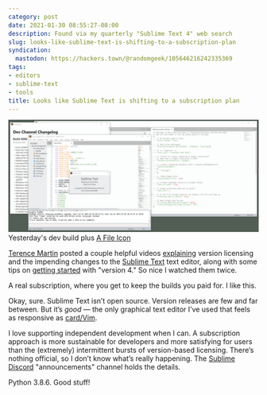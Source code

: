```yaml
---
category: post
date: 2021-01-30 08:55:27-08:00
description: Found via my quarterly "Sublime Text 4" web search
slug: looks-like-sublime-text-is-shifting-to-a-subscription-plan
syndication:
  mastodon: https://hackers.town/@randomgeek/105646216242335369
tags:
- editors
- sublime-text
- tools
title: Looks like Sublime Text is shifting to a subscription plan
---
```


![attachments/img/2021/cover-2021-01-30.png](../../../attachments/img/2021/cover-2021-01-30.png)
Yesterday's dev build plus [A File Icon](https://packagecontrol.io/packages/A%20File%20Icon)

[Terence Martin](https://odatnurd.net) posted a couple helpful videos [explaining](https://youtu.be/P52ZBQvAAsU) version licensing and the impending changes to the [Sublime Text](https://www.sublimetext.com) text editor, along with some tips on [getting started](https://youtu.be/_HoltQwvF2o) with "version 4." So nice I watched them twice.

A real subscription, where you get to keep the builds you paid for.  I like this.

Okay, sure.  Sublime Text isn’t open source.  Version releases are few and far between. But it’s *good* — the only graphical text editor I’ve used that feels as responsive as [card/Vim](../../../card/Vim.md).

I love supporting independent development when I can.  A subscription approach is more sustainable for developers and more satisfying for users than the (extremely) intermittent bursts of version-based licensing.  There’s nothing official, so I don’t know what’s really happening.  The [Sublime Discord](https://discord.gg/HcmwdVK) "announcements" channel holds the details.

Python 3.8.6. Good stuff!
